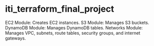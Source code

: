 # iti_terraform_final_project

EC2 Module: Creates EC2 instances.
S3 Module: Manages S3 buckets.
DynamoDB Module: Manages DynamoDB tables.
Networks Module: Manages VPC, subnets, route tables, security groups, and internet gateways.
